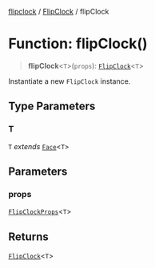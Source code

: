 [flipclock](../../index.md) / [FlipClock](../index.md) / flipClock

# Function: flipClock()

> **flipClock**\<`T`\>(`props`): [`FlipClock`](../classes/FlipClock.md)\<`T`\>

Instantiate a new `FlipClock` instance.

## Type Parameters

### T

`T` *extends* [`Face`](../../Face/interfaces/Face.md)\<`T`\>

## Parameters

### props

[`FlipClockProps`](../type-aliases/FlipClockProps.md)\<`T`\>

## Returns

[`FlipClock`](../classes/FlipClock.md)\<`T`\>
